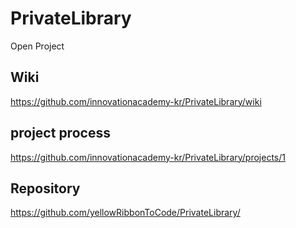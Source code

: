 # PrivateLibrary

Open Project


## Wiki

https://github.com/innovationacademy-kr/PrivateLibrary/wiki
## project process

https://github.com/innovationacademy-kr/PrivateLibrary/projects/1

## Repository
https://github.com/yellowRibbonToCode/PrivateLibrary/
